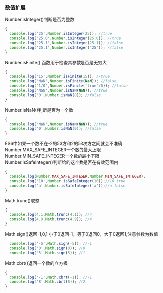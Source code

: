 ### 数值扩展
Number.isInteger()判断是否为整数
```javascript
{
  console.log('25',Number.isInteger(25)); //true
  console.log('25.0',Number.isInteger(25.0)); //true
  console.log('25.1',Number.isInteger(25.1)); //false
  console.log('25.1',Number.isInteger('25')); //false
}
```
Number.isFinite() 函数用于检查其参数是否是无穷大
```javascript
{
  console.log('15',Number.isFinite(15)); //true
  console.log('NaN',Number.isFinite(NaN)); //false
  console.log('1/0',Number.isFinite('true'/0)); //false
  console.log('NaN',Number.isNaN(NaN)); //true
  console.log('0',Number.isNaN(0)); //false
}
```
Number.isNaN()判断是否为一个数
```javascript
{
  console.log('NaN',Number.isNaN(NaN)); //true
  console.log('0',Number.isNaN(0)); //false
}
```
ES6中如果一个数不在-2的53方和2的53次方之间就会不准确  
Number.MAX_SAFE_INTEGER一个数的最大上限  
Number.MIN_SAFE_INTEGER一个数的最小下限  
Number.isSafeInteger()判断给的这个数是否在有效范围内
```javascript
{
  console.log(Number.MAX_SAFE_INTEGER,Number.MIN_SAFE_INTEGER);
  console.log('10',Number.isSafeInteger(10));//10 true
  console.log('a',Number.isSafeInteger('a'));//a false
}
```
Math.trunc()取整
```javascript
{
  console.log(4.1,Math.trunc(4.1)); //4
  console.log(4.9,Math.trunc(4.9)); //4
}
```
Math.sign()返回-1,0,1 小于0返回-1，等于0返回0，大于0返回1,注意参数为数值
```javascript
  console.log('-5',Math.sign(-5)); //-1
  console.log('0',Math.sign(0)); //0
  console.log('5',Math.sign(5)); //1
```
Math.cbrt()返回一个数的立方根
```javascript
{
  console.log('-1',Math.cbrt(-1)); //-1
  console.log('8',Math.cbrt(8)); //2
}
```
